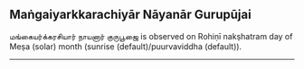 ## Maṅgaiyarkkarachiyār Nāyanār Gurupūjai
மங்கையர்க்கரசியார் நாயனார் குருபூஜை is observed on Rohiṇī nakṣhatram day of Meṣa (solar) month (sunrise (default)/puurvaviddha (default)).



---
